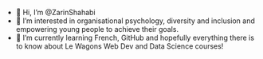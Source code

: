 - 👋 Hi, I’m @ZarinShahabi 
- 👀 I’m interested in organisational psychology, diversity and inclusion and empowering young people to achieve their goals.
- 🌱 I’m currently learning French, GitHub and hopefully everything there is to know about Le Wagons Web Dev and Data Science courses!
